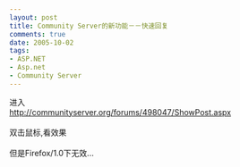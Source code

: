 ```yaml
---
layout: post
title: Community Server的新功能－－快速回复
comments: true
date: 2005-10-02
tags:
- ASP.NET
- Asp.net
- Community Server
---
```


<p>进入<br /><a href="http://communityserver.org/forums/498047/ShowPost.aspx">http://communityserver.org/forums/498047/ShowPost.aspx</a><br /><br />双击鼠标,看效果<br /><br />但是Firefox/1.0下无效...</p>				
